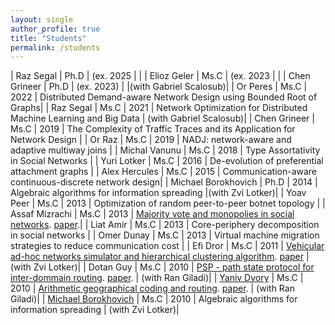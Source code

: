```yaml
---
layout: single
author_profile: true
title: "Students"
permalink: /students
---
```



| Raz Segal | Ph.D | (ex. 2025 | |
| Elioz Geler | Ms.C |  (ex. 2023 | |
| Chen Grineer | Ph.D | (ex. 2023) | |(with Gabriel Scalosub)|
| Or Peres | Ms.C | 2022 | Distributed Demand-aware Network Design using Bounded Root of Graphs|
| Raz Segal | Ms.C | 2021 | Network Optimization for Distributed Machine Learning and Big Data | (with Gabriel Scalosub)|
| Chen Grineer | Ms.C | 2019 | The Complexity of Traffic Traces and its Application for Network Design |
| Or Raz | Ms.C | 2019 | NADJ: network-aware and adaptive multiway joins |
| Michal Vanunu | Ms.C | 2018 | Type Assortativity in Social Networks |
| Yuri Lotker | Ms.C | 2016 | De-evolution of preferential attachment graphs |
| Alex Hercules | Ms.C | 2015 | Communication-aware continuous-discrete network design|
| Michael Borokhovich | Ph.D | 2014 | Algebraic algorithms for information spreading |(with Zvi Lotker)| 
| Yoav Peer | Ms.C | 2013 | Optimization of random peer-to-peer botnet topology |
| Assaf Mizrachi | Ms.C | 2013 | [Majority vote and monopolies in social networks](http://www.bgu.ac.il/~avin/papers/asi_thesis.pdf). [paper]().|
| Liat Amir | Ms.C | 2013 | Core-periphery decomposition in social networks |
| Omer Dunay | Ms.C | 2013 | Virtual machine migration strategies to reduce communication cost |
| Efi Dror | Ms.C | 2011 | [Vehicular ad-hoc networks simulator and hierarchical clustering algorithm](http://www.bgu.ac.il/~avin/papers/efi_thesis.pdf). [paper]() | (with Zvi Lotker)| 
| Dotan Guy | Ms.C | 2010 | [PSP - path state protocol for inter-dommain routing](http://www.bgu.ac.il/~avin/papers/psp_thesis.pdf). [paper](http://www.bgu.ac.il/~avin/papers/05983792.pdf). | (with Ran Giladi)|
| [Yaniv Dvory](https://www.linkedin.com/in/yaniv-dvory-96637424/) | Ms.C | 2010 | [Arithmetic geographical coding and routing](http://www.bgu.ac.il/~avin/papers/gqr_thesis.pdf). [paper](http://www.bgu.ac.il/~avin/papers/05983794.pdf). | (with Ran Giladi)|
| [Michael Borokhovich](https://www.linkedin.com/in/michaelbor/) | Ms.C | 2010 | Algebraic algorithms for information spreading | (with Zvi Lotker)|
